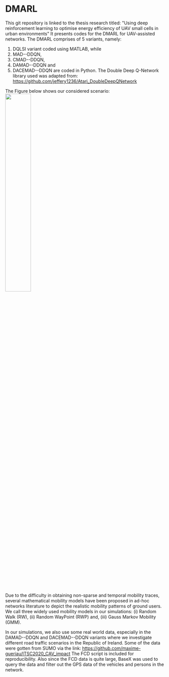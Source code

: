 # DMARL
This git repository is linked to the thesis research titled: "Using deep reinforcement learning to optimise energy efficiency of UAV small
cells in urban environments" It presents codes for the DMARL for UAV-assisted networks.
The DMARL comprises of 5 variants, namely: 
1. DQLSI variant coded using MATLAB, while
2. MAD--DDQN,
3. CMAD--DDQN,
4. DAMAD--DDQN and
5. DACEMAD--DDQN are coded in Python. The Double Deep Q-Network library used was adapted from: https://github.com/jeffery1236/Atari_DoubleDeepQNetwork

The Figure below shows our considered scenario:
<img src="https://user-images.githubusercontent.com/46023480/220615690-76feb823-975c-4d81-a5d8-12d3886c6749.jpg" width=40% height=40%>

Due to the difficulty in obtaining non-sparse and temporal mobility traces, several mathematical mobility models have been proposed in ad-hoc networks literature to depict the realistic mobility patterns of ground users. We call three widely used mobility models in our simulations: 
(i) Random Walk (RW),
(ii) Random WayPoint (RWP) and,
(iii) Gauss Markov Mobility (GMM). 

In our simulations, we also use some real world data, especially in the DAMAD--DDQN and DACEMAD--DDQN variants where we investigate different road traffic scenarios in the Republic of Ireland. Some of the data were gotten from SUMO via the link: https://github.com/maxime-gueriau/ITSC2020_CAV_impact
The FCD script is included for reproducibility. Also since the FCD data is quite large, BaseX was used to query the data and filter out the GPS data of the vehicles and persons in the network.
